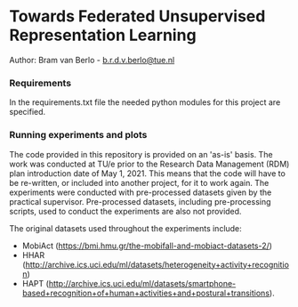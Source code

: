 # Towards Federated Unsupervised Representation Learning
Author: Bram van Berlo - b.r.d.v.berlo@tue.nl

### Requirements
In the requirements.txt file the needed python modules for this project are specified.

### Running experiments and plots
The code provided in this repository is provided on an 'as-is' basis.
The work was conducted at TU/e prior to the Research Data Management (RDM) plan introduction date of May 1, 2021.
This means that the code will have to be re-written, or included into another project, for it to work again.
The experiments were conducted with pre-processed datasets given by the practical supervisor.
Pre-processed datasets, including pre-processing scripts, used to conduct the experiments are also not provided.

The original datasets used throughout the experiments include: 
- MobiAct (https://bmi.hmu.gr/the-mobifall-and-mobiact-datasets-2/)
- HHAR (http://archive.ics.uci.edu/ml/datasets/heterogeneity+activity+recognition)
- HAPT (http://archive.ics.uci.edu/ml/datasets/smartphone-based+recognition+of+human+activities+and+postural+transitions).
